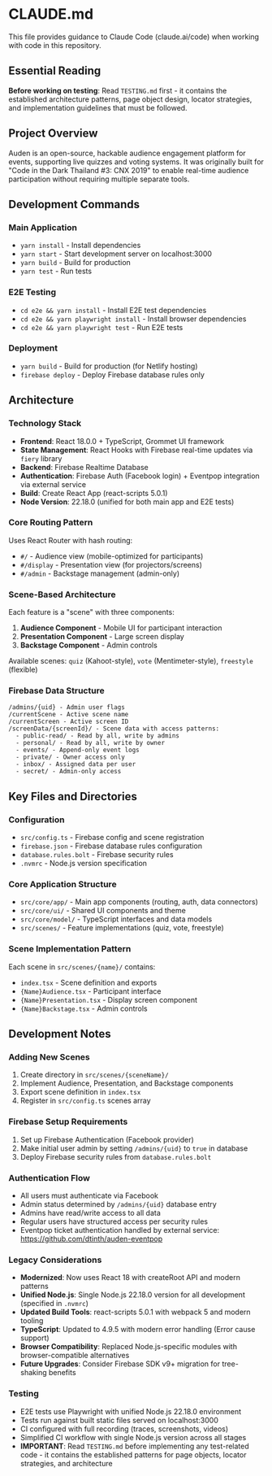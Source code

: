 # CLAUDE.md

This file provides guidance to Claude Code (claude.ai/code) when working with code in this repository.

## Essential Reading

**Before working on testing**: Read `TESTING.md` first - it contains the established architecture patterns, page object design, locator strategies, and implementation guidelines that must be followed.

## Project Overview

Auden is an open-source, hackable audience engagement platform for events, supporting live quizzes and voting systems. It was originally built for "Code in the Dark Thailand #3: CNX 2019" to enable real-time audience participation without requiring multiple separate tools.

## Development Commands

### Main Application
- `yarn install` - Install dependencies
- `yarn start` - Start development server on localhost:3000
- `yarn build` - Build for production
- `yarn test` - Run tests

### E2E Testing
- `cd e2e && yarn install` - Install E2E test dependencies
- `cd e2e && yarn playwright install` - Install browser dependencies
- `cd e2e && yarn playwright test` - Run E2E tests

### Deployment
- `yarn build` - Build for production (for Netlify hosting)
- `firebase deploy` - Deploy Firebase database rules only

## Architecture

### Technology Stack
- **Frontend**: React 18.0.0 + TypeScript, Grommet UI framework
- **State Management**: React Hooks with Firebase real-time updates via `fiery` library
- **Backend**: Firebase Realtime Database
- **Authentication**: Firebase Auth (Facebook login) + Eventpop integration via external service
- **Build**: Create React App (react-scripts 5.0.1)
- **Node Version**: 22.18.0 (unified for both main app and E2E tests)

### Core Routing Pattern
Uses React Router with hash routing:
- `#/` - Audience view (mobile-optimized for participants)
- `#/display` - Presentation view (for projectors/screens)
- `#/admin` - Backstage management (admin-only)

### Scene-Based Architecture
Each feature is a "scene" with three components:
1. **Audience Component** - Mobile UI for participant interaction
2. **Presentation Component** - Large screen display
3. **Backstage Component** - Admin controls

Available scenes: `quiz` (Kahoot-style), `vote` (Mentimeter-style), `freestyle` (flexible)

### Firebase Data Structure
```
/admins/{uid} - Admin user flags
/currentScene - Active scene name
/currentScreen - Active screen ID
/screenData/{screenId}/ - Scene data with access patterns:
  - public-read/ - Read by all, write by admins
  - personal/ - Read by all, write by owner
  - events/ - Append-only event logs
  - private/ - Owner access only
  - inbox/ - Assigned data per user
  - secret/ - Admin-only access
```

## Key Files and Directories

### Configuration
- `src/config.ts` - Firebase config and scene registration
- `firebase.json` - Firebase database rules configuration
- `database.rules.bolt` - Firebase security rules
- `.nvmrc` - Node.js version specification

### Core Application Structure
- `src/core/app/` - Main app components (routing, auth, data connectors)
- `src/core/ui/` - Shared UI components and theme
- `src/core/model/` - TypeScript interfaces and data models
- `src/scenes/` - Feature implementations (quiz, vote, freestyle)

### Scene Implementation Pattern
Each scene in `src/scenes/{name}/` contains:
- `index.tsx` - Scene definition and exports
- `{Name}Audience.tsx` - Participant interface
- `{Name}Presentation.tsx` - Display screen component  
- `{Name}Backstage.tsx` - Admin controls

## Development Notes

### Adding New Scenes
1. Create directory in `src/scenes/{sceneName}/`
2. Implement Audience, Presentation, and Backstage components
3. Export scene definition in `index.tsx`
4. Register in `src/config.ts` scenes array

### Firebase Setup Requirements
1. Set up Firebase Authentication (Facebook provider)
2. Make initial user admin by setting `/admins/{uid}` to `true` in database
3. Deploy Firebase security rules from `database.rules.bolt`

### Authentication Flow
- All users must authenticate via Facebook
- Admin status determined by `/admins/{uid}` database entry
- Admins have read/write access to all data
- Regular users have structured access per security rules
- Eventpop ticket authentication handled by external service: https://github.com/dtinth/auden-eventpop

### Legacy Considerations
- **Modernized**: Now uses React 18 with createRoot API and modern patterns
- **Unified Node.js**: Single Node.js 22.18.0 version for all development (specified in `.nvmrc`)
- **Updated Build Tools**: react-scripts 5.0.1 with webpack 5 and modern tooling
- **TypeScript**: Updated to 4.9.5 with modern error handling (Error cause support)
- **Browser Compatibility**: Replaced Node.js-specific modules with browser-compatible alternatives
- **Future Upgrades**: Consider Firebase SDK v9+ migration for tree-shaking benefits

### Testing
- E2E tests use Playwright with unified Node.js 22.18.0 environment
- Tests run against built static files served on localhost:3000
- CI configured with full recording (traces, screenshots, videos)
- Simplified CI workflow with single Node.js version across all stages
- **IMPORTANT**: Read `TESTING.md` before implementing any test-related code - it contains the established patterns for page objects, locator strategies, and architecture